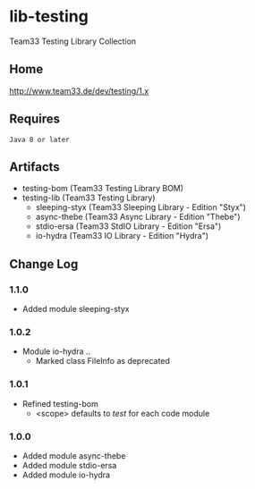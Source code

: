 # lib-testing

Team33 Testing Library Collection

## Home

http://www.team33.de/dev/testing/1.x

## Requires

    Java 8 or later

## Artifacts

* testing-bom (Team33 Testing Library BOM)
* testing-lib (Team33 Testing Library)
  * sleeping-styx (Team33 Sleeping Library - Edition "Styx")
  * async-thebe (Team33 Async Library - Edition "Thebe")
  * stdio-ersa (Team33 StdIO Library - Edition "Ersa")
  * io-hydra (Team33 IO Library - Edition "Hydra")

## Change Log

### 1.1.0

* Added module sleeping-styx

### 1.0.2

* Module io-hydra ..
  * Marked class FileInfo as deprecated

### 1.0.1

* Refined testing-bom
  * &lt;scope&gt; defaults to _test_ for each code module

### 1.0.0

* Added module async-thebe
* Added module stdio-ersa
* Added module io-hydra

